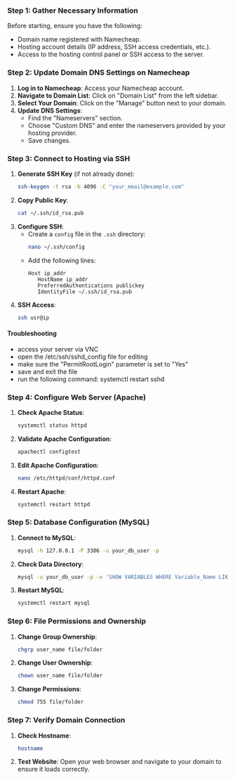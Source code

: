 ### Step 1: Gather Necessary Information
Before starting, ensure you have the following:
- Domain name registered with Namecheap.
- Hosting account details (IP address, SSH access credentials, etc.).
- Access to the hosting control panel or SSH access to the server.

### Step 2: Update Domain DNS Settings on Namecheap
1. **Log in to Namecheap**: Access your Namecheap account.
2. **Navigate to Domain List**: Click on "Domain List" from the left sidebar.
3. **Select Your Domain**: Click on the "Manage" button next to your domain.
4. **Update DNS Settings**:
   - Find the "Nameservers" section.
   - Choose "Custom DNS" and enter the nameservers provided by your hosting provider.
   - Save changes.

### Step 3: Connect to Hosting via SSH
1. **Generate SSH Key** (if not already done):
   ```bash
   ssh-keygen -t rsa -b 4096 -C "your_email@example.com"
   ```
2. **Copy Public Key**:
   ```bash
   cat ~/.ssh/id_rsa.pub
   ```
3. **Configure SSH**:
   - Create a `config` file in the `.ssh` directory:
     ```bash
     nano ~/.ssh/config
     ```
   - Add the following lines:
     ```plaintext
     Host ip_addr
        HostName ip_addr
        PreferredAuthentications publickey
        IdentityFile ~/.ssh/id_rsa.pub
     ```
4. **SSH Access**:
   ```bash
   ssh usr@ip
   ```
#### Troubleshooting
- access your server via VNC
- open the /etc/ssh/sshd_config file for editing
- make sure the "PermitRootLogin" parameter is set to "Yes"
- save and exit the file
- run the following command: systemctl restart sshd
  
### Step 4: Configure Web Server (Apache)
1. **Check Apache Status**:
   ```bash
   systemctl status httpd
   ```
2. **Validate Apache Configuration**:
   ```bash
   apachectl configtest
   ```
3. **Edit Apache Configuration**:
   ```bash
   nano /etc/httpd/conf/httpd.conf
   ```
4. **Restart Apache**:
   ```bash
   systemctl restart httpd
   ```

### Step 5: Database Configuration (MySQL)
1. **Connect to MySQL**:
   ```bash
   mysql -h 127.0.0.1 -P 3306 -u your_db_user -p
   ```
2. **Check Data Directory**:
   ```bash
   mysql -u your_db_user -p -e 'SHOW VARIABLES WHERE Variable_Name LIKE "%dir"'
   ```
3. **Restart MySQL**:
   ```bash
   systemctl restart mysql
   ```

### Step 6: File Permissions and Ownership
1. **Change Group Ownership**:
   ```bash
   chgrp user_name file/folder
   ```
2. **Change User Ownership**:
   ```bash
   chown user_name file/folder
   ```
3. **Change Permissions**:
   ```bash
   chmod 755 file/folder
   ```

### Step 7: Verify Domain Connection
1. **Check Hostname**:
   ```bash
   hostname
   ```
2. **Test Website**: Open your web browser and navigate to your domain to ensure it loads correctly.


